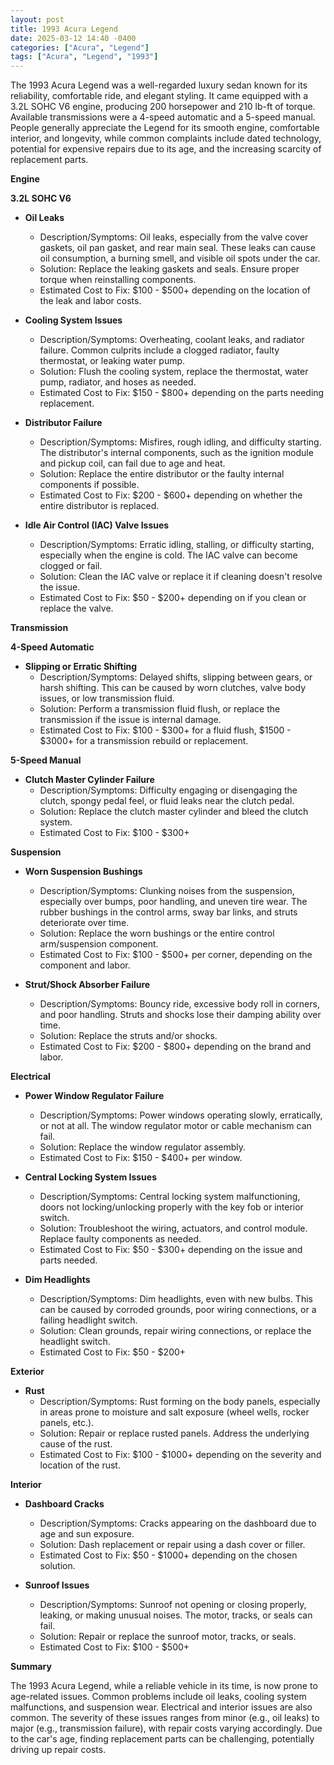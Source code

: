 ```yaml
---
layout: post
title: 1993 Acura Legend
date: 2025-03-12 14:40 -0400
categories: ["Acura", "Legend"]
tags: ["Acura", "Legend", "1993"]
---
```

The 1993 Acura Legend was a well-regarded luxury sedan known for its reliability, comfortable ride, and elegant styling. It came equipped with a 3.2L SOHC V6 engine, producing 200 horsepower and 210 lb-ft of torque. Available transmissions were a 4-speed automatic and a 5-speed manual. People generally appreciate the Legend for its smooth engine, comfortable interior, and longevity, while common complaints include dated technology, potential for expensive repairs due to its age, and the increasing scarcity of replacement parts.

**Engine**

**3.2L SOHC V6**

*   **Oil Leaks**
    *   Description/Symptoms: Oil leaks, especially from the valve cover gaskets, oil pan gasket, and rear main seal. These leaks can cause oil consumption, a burning smell, and visible oil spots under the car.
    *   Solution: Replace the leaking gaskets and seals. Ensure proper torque when reinstalling components.
    *   Estimated Cost to Fix: $100 - $500+ depending on the location of the leak and labor costs.

*   **Cooling System Issues**
    *   Description/Symptoms: Overheating, coolant leaks, and radiator failure. Common culprits include a clogged radiator, faulty thermostat, or leaking water pump.
    *   Solution: Flush the cooling system, replace the thermostat, water pump, radiator, and hoses as needed.
    *   Estimated Cost to Fix: $150 - $800+ depending on the parts needing replacement.

*   **Distributor Failure**
    *   Description/Symptoms: Misfires, rough idling, and difficulty starting. The distributor's internal components, such as the ignition module and pickup coil, can fail due to age and heat.
    *   Solution: Replace the entire distributor or the faulty internal components if possible.
    *   Estimated Cost to Fix: $200 - $600+ depending on whether the entire distributor is replaced.

*   **Idle Air Control (IAC) Valve Issues**
    *   Description/Symptoms: Erratic idling, stalling, or difficulty starting, especially when the engine is cold. The IAC valve can become clogged or fail.
    *   Solution: Clean the IAC valve or replace it if cleaning doesn't resolve the issue.
    *   Estimated Cost to Fix: $50 - $200+ depending on if you clean or replace the valve.

**Transmission**

**4-Speed Automatic**

*   **Slipping or Erratic Shifting**
    *   Description/Symptoms: Delayed shifts, slipping between gears, or harsh shifting. This can be caused by worn clutches, valve body issues, or low transmission fluid.
    *   Solution: Perform a transmission fluid flush, or replace the transmission if the issue is internal damage.
    *   Estimated Cost to Fix: $100 - $300+ for a fluid flush, $1500 - $3000+ for a transmission rebuild or replacement.

**5-Speed Manual**

*   **Clutch Master Cylinder Failure**
    *   Description/Symptoms: Difficulty engaging or disengaging the clutch, spongy pedal feel, or fluid leaks near the clutch pedal.
    *   Solution: Replace the clutch master cylinder and bleed the clutch system.
    *   Estimated Cost to Fix: $100 - $300+

**Suspension**

*   **Worn Suspension Bushings**
    *   Description/Symptoms: Clunking noises from the suspension, especially over bumps, poor handling, and uneven tire wear. The rubber bushings in the control arms, sway bar links, and struts deteriorate over time.
    *   Solution: Replace the worn bushings or the entire control arm/suspension component.
    *   Estimated Cost to Fix: $100 - $500+ per corner, depending on the component and labor.

*   **Strut/Shock Absorber Failure**
    *   Description/Symptoms: Bouncy ride, excessive body roll in corners, and poor handling. Struts and shocks lose their damping ability over time.
    *   Solution: Replace the struts and/or shocks.
    *   Estimated Cost to Fix: $200 - $800+ depending on the brand and labor.

**Electrical**

*   **Power Window Regulator Failure**
    *   Description/Symptoms: Power windows operating slowly, erratically, or not at all. The window regulator motor or cable mechanism can fail.
    *   Solution: Replace the window regulator assembly.
    *   Estimated Cost to Fix: $150 - $400+ per window.

*   **Central Locking System Issues**
    *   Description/Symptoms: Central locking system malfunctioning, doors not locking/unlocking properly with the key fob or interior switch.
    *   Solution: Troubleshoot the wiring, actuators, and control module. Replace faulty components as needed.
    *   Estimated Cost to Fix: $50 - $300+ depending on the issue and parts needed.

*   **Dim Headlights**
    *   Description/Symptoms: Dim headlights, even with new bulbs. This can be caused by corroded grounds, poor wiring connections, or a failing headlight switch.
    *   Solution: Clean grounds, repair wiring connections, or replace the headlight switch.
    *   Estimated Cost to Fix: $50 - $200+

**Exterior**

*   **Rust**
    *   Description/Symptoms: Rust forming on the body panels, especially in areas prone to moisture and salt exposure (wheel wells, rocker panels, etc.).
    *   Solution: Repair or replace rusted panels. Address the underlying cause of the rust.
    *   Estimated Cost to Fix: $100 - $1000+ depending on the severity and location of the rust.

**Interior**

*   **Dashboard Cracks**
    *   Description/Symptoms: Cracks appearing on the dashboard due to age and sun exposure.
    *   Solution: Dash replacement or repair using a dash cover or filler.
    *   Estimated Cost to Fix: $50 - $1000+ depending on the chosen solution.

*   **Sunroof Issues**
    *   Description/Symptoms: Sunroof not opening or closing properly, leaking, or making unusual noises. The motor, tracks, or seals can fail.
    *   Solution: Repair or replace the sunroof motor, tracks, or seals.
    *   Estimated Cost to Fix: $100 - $500+

**Summary**

The 1993 Acura Legend, while a reliable vehicle in its time, is now prone to age-related issues. Common problems include oil leaks, cooling system malfunctions, and suspension wear. Electrical and interior issues are also common. The severity of these issues ranges from minor (e.g., oil leaks) to major (e.g., transmission failure), with repair costs varying accordingly. Due to the car's age, finding replacement parts can be challenging, potentially driving up repair costs.


